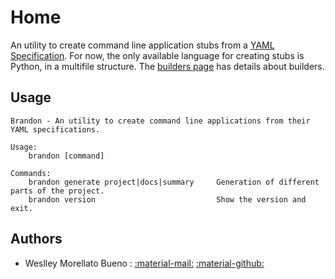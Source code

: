 # Home

An utility to create command line application stubs from a [YAML Specification](./specification/spec.md). For now, the only available language for creating stubs is Python, in a multifile structure. The [builders page](./reference/builders/python.md) has details about builders.

## Usage

```
Brandon - An utility to create command line applications from their YAML specifications.

Usage:
    brandon [command]

Commands:
    brandon generate project|docs|summary     Generation of different parts of the project.
    brandon version                           Show the version and exit.
```

## Authors

- Weslley Morellato Bueno : [:material-mail:](mailto:morellato.weslley@gmail.com) [:material-github:](https://github.com/wmorellato)

